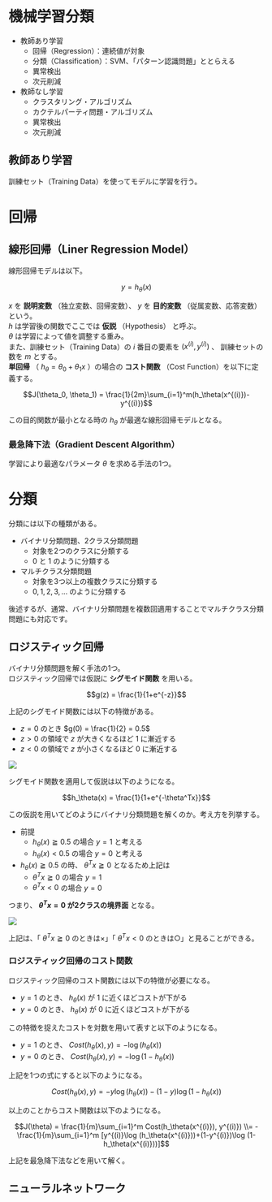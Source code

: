 # 機械学習分類

- 教師あり学習
  - 回帰（Regression）：連続値が対象
  - 分類（Classification）：SVM、「パターン認識問題」ととらえる
  - 異常検出
  - 次元削減
- 教師なし学習
  - クラスタリング・アルゴリズム
  - カクテルパーティ問題・アルゴリズム
  - 異常検出
  - 次元削減

## 教師あり学習

訓練セット（Training Data）を使ってモデルに学習を行う。

# 回帰

## 線形回帰（Liner Regression Model）

線形回帰モデルは以下。

$$y = h_\theta(x)$$

$x$ を **説明変数** （独立変数、回帰変数）、 $y$ を **目的変数** （従属変数、応答変数）という。  
$h$ は学習後の関数でここでは **仮説** （Hypothesis） と呼ぶ。  
$\theta$ は学習によって値を調整する重み。  
また、訓練セット（Training Data）の $i$ 番目の要素を $(x^{(i)}, y^{(i)})$ 、 訓練セットの数を $m$ とする。  
**単回帰** （ $h_{\theta} = \theta_0 + \theta_1x$ ）の場合の **コスト関数** （Cost Function）を以下に定義する。

$$J(\theta_0, \theta_1) = \frac{1}{2m}\sum_{i=1}^m(h_\theta(x^{(i)})-y^{(i)})$$

この目的関数が最小となる時の $h_\theta$ が最適な線形回帰モデルとなる。

### 最急降下法（Gradient Descent Algorithm）

学習により最適なパラメータ $\theta$ を求める手法の1つ。


# 分類

分類には以下の種類がある。

- バイナリ分類問題、2クラス分類問題
  - 対象を2つのクラスに分類する
  - $0$ と $1$ のように分類する
- マルチクラス分類問題
  - 対象を3つ以上の複数クラスに分類する
  - $0, 1, 2, 3,...$ のように分類する

後述するが、通常、バイナリ分類問題を複数回適用することでマルチクラス分類問題にも対応です。

## ロジスティック回帰

バイナリ分類問題を解く手法の1つ。  
ロジスティック回帰では仮説に **シグモイド関数** を用いる。

$$g(z) = \frac{1}{1+e^{-z}}$$

上記のシグモイド関数には以下の特徴がある。

- $z=0$ のとき $g(0) = \frac{1}{2} = 0.5$
- $z>0$ の領域で $z$ が大きくなるほど $1$ に漸近する
- $z<0$ の領域で $z$ が小さくなるほど $0$ に漸近する

<img src="http://mathtrain.jp/wp-content/uploads/2014/12/sigmoid-300x250.png" />

シグモイド関数を適用して仮説は以下のようになる。

$$h_\theta(x) = \frac{1}{1+e^{-\theta^Tx}}$$

この仮説を用いてどのようにバイナリ分類問題を解くのか。考え方を列挙する。

- 前提
  - $h_\theta(x) \geqq 0.5$ の場合 $y=1$ と考える
  - $h_\theta(x) < 0.5$ の場合 $y=0$ と考える
- $h_\theta(x) \geqq 0.5$ の時、 $\theta^Tx \geqq 0$ となるため上記は
  - $\theta^Tx \geqq 0$ の場合 $y=1$
  - $\theta^Tx < 0$ の場合 $y=0$

つまり、 **$\theta^Tx = 0$ が2クラスの境界面** となる。

<img src="https://cacoo.com/diagrams/SSNwCQfZus6tC3LU-04925.png" />

上記は、「 $\theta^Tx \geqq 0$ のときは×」「 $\theta^Tx < 0$ のときは○」と見ることができる。

### ロジスティック回帰のコスト関数

ロジスティック回帰のコスト関数には以下の特徴が必要になる。

- $y=1$ のとき、 $h_\theta(x)$ が $1$ に近くほどコストが下がる
- $y=0$ のとき、 $h_\theta(x)$ が $0$ に近くほどコストが下がる

この特徴を捉えたコストを対数を用いて表すと以下のようになる。

- $y=1$ のとき、 $Cost(h_\theta(x), y) = -\log (h_\theta(x))$
- $y=0$ のとき、 $Cost(h_\theta(x), y) = -\log (1-h_\theta(x))$

上記を1つの式にすると以下のようになる。

$$Cost(h_\theta(x), y) = -y\log (h_\theta(x))-(1-y)\log (1-h_\theta(x))$$

以上のことからコスト関数は以下のようになる。

$$J(\theta) = \frac{1}{m}\sum_{i=1}^m Cost(h_\theta(x^{(i)}), y^{(i)}) \\= -\frac{1}{m}\sum_{i=1}^m [y^{(i)}\log (h_\theta(x^{(i)}))+(1-y^{(i)})\log (1-h_\theta(x^{(i)}))]$$

上記を最急降下法などを用いて解く。

## ニューラルネットワーク
